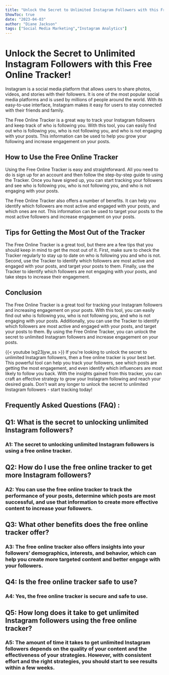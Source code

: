 ```yaml
---
title: "Unlock the Secret to Unlimited Instagram Followers with this Free Online Tracker!"
ShowToc: true 
date: "2023-04-03"
author: "Diane Jackson" 
tags: ["Social Media Marketing","Instagram Analytics"]
---
```

# Unlock the Secret to Unlimited Instagram Followers with this Free Online Tracker!

Instagram is a social media platform that allows users to share photos, videos, and stories with their followers. It is one of the most popular social media platforms and is used by millions of people around the world. With its easy-to-use interface, Instagram makes it easy for users to stay connected with their friends and family.

The Free Online Tracker is a great way to track your Instagram followers and keep track of who is following you. With this tool, you can easily find out who is following you, who is not following you, and who is not engaging with your posts. This information can be used to help you grow your following and increase engagement on your posts.

## How to Use the Free Online Tracker

Using the Free Online Tracker is easy and straightforward. All you need to do is sign up for an account and then follow the step-by-step guide to using the Tracker. Once you have signed up, you can start tracking your followers and see who is following you, who is not following you, and who is not engaging with your posts.

The Free Online Tracker also offers a number of benefits. It can help you identify which followers are most active and engaged with your posts, and which ones are not. This information can be used to target your posts to the most active followers and increase engagement on your posts.

## Tips for Getting the Most Out of the Tracker

The Free Online Tracker is a great tool, but there are a few tips that you should keep in mind to get the most out of it. First, make sure to check the Tracker regularly to stay up to date on who is following you and who is not. Second, use the Tracker to identify which followers are most active and engaged with your posts, and target your posts to them. Finally, use the Tracker to identify which followers are not engaging with your posts, and take steps to increase their engagement.

## Conclusion

The Free Online Tracker is a great tool for tracking your Instagram followers and increasing engagement on your posts. With this tool, you can easily find out who is following you, who is not following you, and who is not engaging with your posts. Additionally, you can use the Tracker to identify which followers are most active and engaged with your posts, and target your posts to them. By using the Free Online Tracker, you can unlock the secret to unlimited Instagram followers and increase engagement on your posts.

{{< youtube lxg23jyw_ss >}} 
If you're looking to unlock the secret to unlimited Instagram followers, then a free online tracker is your best bet. This powerful tool can help you track your followers, see which posts are getting the most engagement, and even identify which influencers are most likely to follow you back. With the insights gained from this tracker, you can craft an effective strategy to grow your Instagram following and reach your desired goals. Don't wait any longer to unlock the secret to unlimited Instagram followers - start tracking today!

## Frequently Asked Questions (FAQ) :
<h2>Q1: What is the secret to unlocking unlimited Instagram followers?</h2>

<h3>A1: The secret to unlocking unlimited Instagram followers is using a free online tracker.</h3>

<h2>Q2: How do I use the free online tracker to get more Instagram followers?</h2>

<h3>A2: You can use the free online tracker to track the performance of your posts, determine which posts are most successful, and use that information to create more effective content to increase your followers.</h3>

<h2>Q3: What other benefits does the free online tracker offer?</h2>

<h3>A3: The free online tracker also offers insights into your followers’ demographics, interests, and behavior, which can help you create more targeted content and better engage with your followers.</h3>

<h2>Q4: Is the free online tracker safe to use?</h2>

<h3>A4: Yes, the free online tracker is secure and safe to use.</h3>

<h2>Q5: How long does it take to get unlimited Instagram followers using the free online tracker?</h2>

<h3>A5: The amount of time it takes to get unlimited Instagram followers depends on the quality of your content and the effectiveness of your strategies. However, with consistent effort and the right strategies, you should start to see results within a few weeks.</h3>


